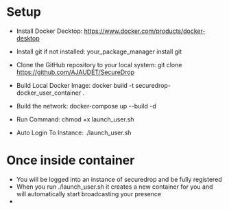 # Setup
  - Install Docker Decktop: https://www.docker.com/products/docker-desktop
  - Install git if not installed: your_package_manager install git
  - Clone the GitHub repository to your local system: git clone https://github.com/AJAUDET/SecureDrop

  - Build Local Docker Image: docker build -t securedrop-docker_user_container .
  - Build the network: docker-compose up --build -d
  - Run Command: chmod +x launch_user.sh
  - Auto Login To Instance: ./launch_user.sh <username> <password> <email>

# Once inside container
  - You will be logged into an instance of securedrop and be fully registered
  - When you run ./launch_user.sh <username> <password> <email> it creates a new container for you and will automatically start broadcasting your presence
  - 
